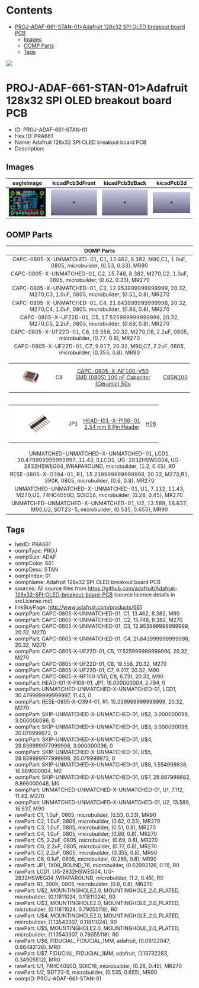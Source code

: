 



Contents
========

* [PROJ-ADAF-661-STAN-01>Adafruit 128x32 SPI OLED breakout board PCB](#proj-adaf-661-stan-01adafruit-128x32-spi-oled-breakout-board-pcb)
	* [Images](#images)
	* [OOMP Parts](#oomp-parts)
	* [Tags](#tags)
  
![][im]
# PROJ-ADAF-661-STAN-01>Adafruit 128x32 SPI OLED breakout board PCB

- ID: PROJ-ADAF-661-STAN-01
- Hex ID: PRA661
- Name: Adafruit 128x32 SPI OLED breakout board PCB
- Description: 

## Images
  
  

|eagleImage|kicadPcb3dFront|kicadPcb3dBack|kicadPcb3d|
| :---: | :---: | :---: | :---: |
|[![eagleImage](eagleImage_140.png)](eagleImage_600.png)|[![kicadPcb3dFront](kicadPcb3dFront_140.png)](kicadPcb3dFront_600.png)|[![kicadPcb3dBack](kicadPcb3dBack_140.png)](kicadPcb3dBack_600.png)|[![kicadPcb3d](kicadPcb3d_140.png)](kicadPcb3d_600.png)|

## OOMP Parts
  

|OOMP Parts|
| :---: |
|CAPC-0805-X-UNMATCHED-01, C1, 13.462, 8.382, M90,C1, 1.0uF, 0805, microbuilder, (0.53, 0.33), MR90|
|CAPC-0805-X-UNMATCHED-01, C2, 15.748, 8.382, M270,C2, 1.0uF, 0805, microbuilder, (0.62, 0.33), MR270|
|CAPC-0805-X-UNMATCHED-01, C3, 12.953999999999999, 20.32, M270,C3, 1.0uF, 0805, microbuilder, (0.51, 0.8), MR270|
|CAPC-0805-X-UNMATCHED-01, C4, 21.843999999999998, 20.32, M270,C4, 1.0uF, 0805, microbuilder, (0.86, 0.8), MR270|
|CAPC-0805-X-UF22D-01, C5, 17.525999999999996, 20.32, M270,C5, 2.2uF, 0805, microbuilder, (0.69, 0.8), MR270|
|CAPC-0805-X-UF22D-01, C6, 19.558, 20.32, M270,C6, 2.2uF, 0805, microbuilder, (0.77, 0.8), MR270|
|CAPC-0805-X-UF22D-01, C7, 9.017, 20.32, M90,C7, 2.2uF, 0805, microbuilder, (0.355, 0.8), MR90|
|<table><tr><td>![CAPC-0805-X-NF100-V50](https://raw.githubusercontent.com/oomlout/oomlout_OOMP_parts/main/CAPC-0805-X-NF100-V50/image_140.jpg)</td><td> C8</td><td>[CAPC-0805-X-NF100-V50<br>SMD (0805) 100 nF Capacitor (Ceramic) 50v](https://github.com/oomlout/oomlout_OOMP_parts/tree/main/CAPC-0805-X-NF100-V50/)</td><td>[C85N100](https://github.com/oomlout/oomlout_OOMP_parts/tree/main/CAPC-0805-X-NF100-V50/)</td></tr></table>|
|<table><tr><td>![HEAD-I01-X-PI08-01](https://raw.githubusercontent.com/oomlout/oomlout_OOMP_parts/main/HEAD-I01-X-PI08-01/image_140.jpg)</td><td> JP1</td><td>[HEAD-I01-X-PI08-01<br>2.54 mm 8 Pin Header](https://github.com/oomlout/oomlout_OOMP_parts/tree/main/HEAD-I01-X-PI08-01/)</td><td>[H08](https://github.com/oomlout/oomlout_OOMP_parts/tree/main/HEAD-I01-X-PI08-01/)</td></tr></table>|
|UNMATCHED-UNMATCHED-X-UNMATCHED-01, LCD1, 30.479999999999997, 11.43, 0,LCD1, UG-2832HSWEG04, UG-2832HSWEG04_WRAPAROUND, microbuilder, (1.2, 0.45), R0|
|RESE-0805-X-O394-01, R1, 15.239999999999998, 20.32, M270,R1, 390K, 0805, microbuilder, (0.6, 0.8), MR270|
|UNMATCHED-UNMATCHED-X-UNMATCHED-01, U1, 7.112, 11.43, M270,U1, 74HC4050D, SOIC16, microbuilder, (0.28, 0.45), MR270|
|UNMATCHED-UNMATCHED-X-UNMATCHED-01, U2, 13.589, 16.637, M90,U2, SOT23-5, microbuilder, (0.535, 0.655), MR90|

## Tags

- hexID: PRA661
- oompType: PROJ
- oompSize: ADAF
- oompColor: 661
- oompDesc: STAN
- oompIndex: 01
- oompName: Adafruit 128x32 SPI OLED breakout board PCB
- sources: All source files from https://github.com/adafruit/Adafruit-128x32-SPI-OLED-breakout-board-PCB (source licence details in srcLicense.md)
- linkBuyPage: http://www.adafruit.com/products/661
- oompPart: CAPC-0805-X-UNMATCHED-01, C1, 13.462, 8.382, M90
- oompPart: CAPC-0805-X-UNMATCHED-01, C2, 15.748, 8.382, M270
- oompPart: CAPC-0805-X-UNMATCHED-01, C3, 12.953999999999999, 20.32, M270
- oompPart: CAPC-0805-X-UNMATCHED-01, C4, 21.843999999999998, 20.32, M270
- oompPart: CAPC-0805-X-UF22D-01, C5, 17.525999999999996, 20.32, M270
- oompPart: CAPC-0805-X-UF22D-01, C6, 19.558, 20.32, M270
- oompPart: CAPC-0805-X-UF22D-01, C7, 9.017, 20.32, M90
- oompPart: CAPC-0805-X-NF100-V50, C8, 6.731, 20.32, M90
- oompPart: HEAD-I01-X-PI08-01, JP1, 16.000000004, 2.794, 0
- oompPart: UNMATCHED-UNMATCHED-X-UNMATCHED-01, LCD1, 30.479999999999997, 11.43, 0
- oompPart: RESE-0805-X-O394-01, R1, 15.239999999999998, 20.32, M270
- oompPart: SKIP-UNMATCHED-X-UNMATCHED-01, U$2, 3.000000096, 3.000000096, 0
- oompPart: SKIP-UNMATCHED-X-UNMATCHED-01, U$3, 3.000000096, 20.079999972, 0
- oompPart: SKIP-UNMATCHED-X-UNMATCHED-01, U$4, 28.839999977999998, 3.000000096, 0
- oompPart: SKIP-UNMATCHED-X-UNMATCHED-01, U$5, 28.839999977999998, 20.079999972, 0
- oompPart: SKIP-UNMATCHED-X-UNMATCHED-01, U$6, 1.554999938, 16.889000004, M0
- oompPart: SKIP-UNMATCHED-X-UNMATCHED-01, U$7, 28.887999882, 8.866000048, M0
- oompPart: UNMATCHED-UNMATCHED-X-UNMATCHED-01, U1, 7.112, 11.43, M270
- oompPart: UNMATCHED-UNMATCHED-X-UNMATCHED-01, U2, 13.589, 16.637, M90
- rawPart: C1, 1.0uF, 0805, microbuilder, (0.53, 0.33), MR90
- rawPart: C2, 1.0uF, 0805, microbuilder, (0.62, 0.33), MR270
- rawPart: C3, 1.0uF, 0805, microbuilder, (0.51, 0.8), MR270
- rawPart: C4, 1.0uF, 0805, microbuilder, (0.86, 0.8), MR270
- rawPart: C5, 2.2uF, 0805, microbuilder, (0.69, 0.8), MR270
- rawPart: C6, 2.2uF, 0805, microbuilder, (0.77, 0.8), MR270
- rawPart: C7, 2.2uF, 0805, microbuilder, (0.355, 0.8), MR90
- rawPart: C8, 0.1uF, 0805, microbuilder, (0.265, 0.8), MR90
- rawPart: JP1, 1X08_ROUND_76, microbuilder, (0.62992126, 0.11), R0
- rawPart: LCD1, UG-2832HSWEG04, UG-2832HSWEG04_WRAPAROUND, microbuilder, (1.2, 0.45), R0
- rawPart: R1, 390K, 0805, microbuilder, (0.6, 0.8), MR270
- rawPart: U$2, MOUNTINGHOLE2.0, MOUNTINGHOLE_2.0_PLATED, microbuilder, (0.11811024, 0.11811024), R0
- rawPart: U$3, MOUNTINGHOLE2.0, MOUNTINGHOLE_2.0_PLATED, microbuilder, (0.11811024, 0.79055118), R0
- rawPart: U$4, MOUNTINGHOLE2.0, MOUNTINGHOLE_2.0_PLATED, microbuilder, (1.13543307, 0.11811024), R0
- rawPart: U$5, MOUNTINGHOLE2.0, MOUNTINGHOLE_2.0_PLATED, microbuilder, (1.13543307, 0.79055118), R0
- rawPart: U$6, FIDUCIAL, FIDUCIAL_1MM, adafruit, (0.06122047, 0.66492126), MR0
- rawPart: U$7, FIDUCIAL, FIDUCIAL_1MM, adafruit, (1.13732283, 0.34905512), MR0
- rawPart: U1, 74HC4050D, SOIC16, microbuilder, (0.28, 0.45), MR270
- rawPart: U2, SOT23-5, microbuilder, (0.535, 0.655), MR90
- oompID: PROJ-ADAF-661-STAN-01



[im]: kicadPcb3d_450.png
